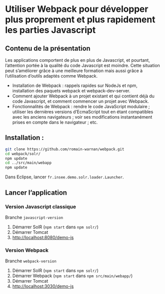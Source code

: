 # Utiliser Webpack pour développer plus proprement et plus rapidement les parties Javascript

## Contenu de la présentation

Les applications comportent de plus en plus de Javascript, et pourtant, l’attention portée à la qualité du code Javascript est moindre.
Cette situation peut s’améliorer grâce à une meilleure formation mais aussi grâce à l’utilisation d’outils adaptés comme Webpack.

 - Installation de Webpack : rappels rapides sur NodeJs et npm, installation des paquets webpack et webpack-dev-server.
 - Comment ajouter Webpack à un projet existant et qui contient déjà du code Javascript, et comment commencer un projet avec Webpack.
 - Fonctionnalités de Webpack : rendre le code JavaScript modulaire ; utiliser les dernières versions d’EcmaScript tout en étant compatibles avec les anciens navigateurs ; voir ses modifications instantanément prises en compte dans le navigateur ; etc.
 
## Installation : 

```bash
git clone https://github.com/romain-warnan/webpack.git
cd webpack/solr/
npm update
cd ../src/main/webapp
npm update
```

Dans Eclipse, lancer `fr.insee.demo.solr.loader.Launcher`.

## Lancer l’application

### Version Javascript classique

Branche `javascript-version`

 1. Démarrer SolR (`npm start` dans `npm solr/`)
 2. Démarrer Tomcat
 3. [http://localhost:8080/demo-js](http://localhost:8080/demo-js)

### Version Webpack

Branche `webpack-version`

 1. Démarrer SolR (`npm start` dans `npm solr/`)
 1. Démarrer Webpack (`npm start` dans `npm src/main/webapp/`)
 2. Démarrer Tomcat
 3. [http://localhost:3030/demo-js](http://localhost:3030/demo-js)

